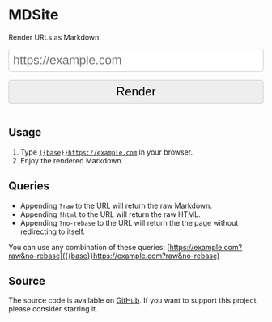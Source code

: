 # MDSite

Render URLs as Markdown.

<input type="text" id="url" placeholder="https://example.com" style="width: 100%; font-size: 1.5rem; padding: 0.5rem; margin-bottom: 1rem; border: 1px solid #ccc; border-radius: 0.25rem;">
<button id="submit" style="width: 100%; font-size: 1.5rem; padding: 0.5rem; margin-bottom: 1rem; border: 1px solid #ccc; border-radius: 0.25rem; background-color: #eee; cursor: pointer;">Render</button>

<script defer>
    const url = document.getElementById("url");
    const submit = document.getElementById("submit");

    submit.addEventListener("click", () => {
        window.location.href = `{{base}}${url.value}`;
    });

    url.addEventListener("keyup", (event) => {
        if (event.key === "Enter") {
            submit.click();
        }
    });
</script>

## Usage

1. Type [`{{base}}https://example.com`]({{base}}https://example.com) in your
   browser.
2. Enjoy the rendered Markdown.

## Queries

- Appending `?raw` to the URL will return the raw Markdown.
- Appending `?html` to the URL will return the raw HTML.
- Appending `?no-rebase` to the URL will return the the page without redirecting
  to itself.

You can use any combination of these queries:
[https://example.com?raw&no-rebase]({{base}}https://example.com?raw&no-rebase)

## Source

The source code is available on [GitHub](https://github.com/LeoDog896/mdsite).
If you want to support this project, please consider starring it.
